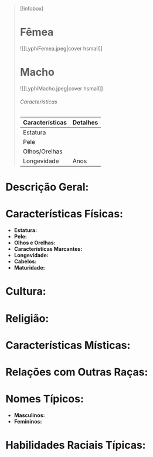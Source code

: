 > [!infobox]
> #  Fêmea
> ![[LyphiFemea.jpeg|cover hsmall]]
> # Macho
> ![[LyphiMacho.jpeg|cover hsmall]]
> ###### Características 
> | Características| Detalhes |
> | ---- | ---- |
> | Estatura| |
> | Pele |  |
> |Olhos/Orelhas |  |
> | Longevidade |  Anos |


# **Descrição Geral:**

# **Características Físicas:**

- **Estatura:**
- **Pele:**
- **Olhos e Orelhas:**
- **Características Marcantes:**
- **Longevidade:**
- **Cabelos:**
- **Maturidade:** 

# **Cultura:**


# **Religião:**


# **Características Místicas:**


# **Relações com Outras Raças:**

# **Nomes Típicos:**

- **Masculinos:**
- **Femininos:**

# **Habilidades Raciais Típicas:**
